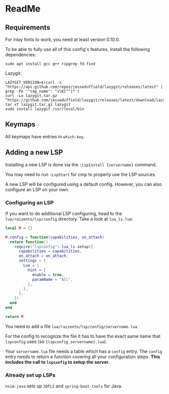 # ReadMe

## Requirements
For inlay hints to work, you need at least version 0.10.0.

To be able to fully use all of this config's features, install the following dependencies:

`sudo apt install gcc g++ ripgrep fd-find`

Lazygit:

```
LAZYGIT_VERSION=$(curl -s "https://api.github.com/repos/jesseduffield/lazygit/releases/latest" | grep -Po '"tag_name": "v\K[^"]*')
curl -Lo lazygit.tar.gz "https://github.com/jesseduffield/lazygit/releases/latest/download/lazygit_${LAZYGIT_VERSION}_Linux_x86_64.tar.gz"
tar xf lazygit.tar.gz lazygit
sudo install lazygit /usr/local/bin
```

## Keymaps
All keymaps have entries in `which-key`. 

## Adding a new LSP
Installing a new LSP is done via the `:LspInstall {servername}` command. 

You may need to run `:LspStart` for cmp to properly use the LSP sources. 

A new LSP will be configured using a default config. However, you can also configure an LSP on your own.

### Configuring an LSP
If you want to do additional LSP configuring, head to the `lua/raizento/lsp/config` directory. 
Take a look at `lua_ls.lua`:
```lua
local M = {}

M.config = function(capabilities, on_attach)
  return function()
    require("lspconfig").lua_ls.setup({
      capabilities = capabilities,
      on_attach = on_attach,
      settings = {
        Lua = {
          hint = {
            enable = true,
            paramName = "All",
          },
        },
      },
    })
  end
end

return M
```

You need to add a file `lua/raizento/lsp/config/servername.lua` 

For the config to recognize the file it has to have the exact same name that `lspconfig` uses (so `{lspconfig_servername}.lua`).

Your `servername.lua` file needs a table which has a `config` entry. The `config` entry needs to return a function covering all your configuration steps.
**This includes the call to `lspconfig` to setup the server.**

### Already set up LSPs
`nvim-java` sets up `JDTLS` and `spring-boot-tools` for Java.
